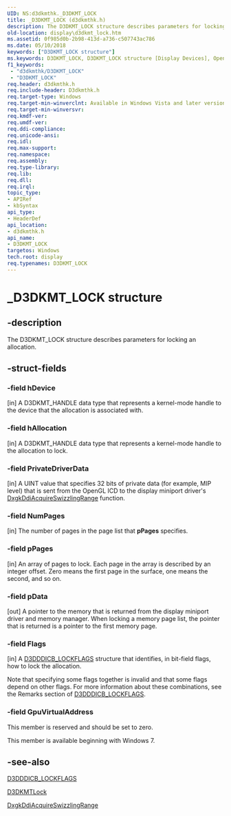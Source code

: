 ```yaml
---
UID: NS:d3dkmthk._D3DKMT_LOCK
title: _D3DKMT_LOCK (d3dkmthk.h)
description: The D3DKMT_LOCK structure describes parameters for locking an allocation.
old-location: display\d3dkmt_lock.htm
ms.assetid: 0f985d0b-2b98-413d-a736-c507743ac786
ms.date: 05/10/2018
keywords: ["D3DKMT_LOCK structure"]
ms.keywords: D3DKMT_LOCK, D3DKMT_LOCK structure [Display Devices], OpenGL_Structs_08e60652-b888-4a1e-a9c6-3dee8f0fb50d.xml, _D3DKMT_LOCK, d3dkmthk/D3DKMT_LOCK, display.d3dkmt_lock
f1_keywords:
 - "d3dkmthk/D3DKMT_LOCK"
 - "D3DKMT_LOCK"
req.header: d3dkmthk.h
req.include-header: D3dkmthk.h
req.target-type: Windows
req.target-min-winverclnt: Available in Windows Vista and later versions of the Windows operating systems.
req.target-min-winversvr: 
req.kmdf-ver: 
req.umdf-ver: 
req.ddi-compliance: 
req.unicode-ansi: 
req.idl: 
req.max-support: 
req.namespace: 
req.assembly: 
req.type-library: 
req.lib: 
req.dll: 
req.irql: 
topic_type:
- APIRef
- kbSyntax
api_type:
- HeaderDef
api_location:
- d3dkmthk.h
api_name:
- D3DKMT_LOCK
targetos: Windows
tech.root: display
req.typenames: D3DKMT_LOCK
---
```


# _D3DKMT_LOCK structure


## -description


The D3DKMT_LOCK structure describes parameters for locking an allocation. 


## -struct-fields




### -field hDevice

[in] A D3DKMT_HANDLE data type that represents a kernel-mode handle to the device that the allocation is associated with.


### -field hAllocation

[in] A D3DKMT_HANDLE data type that represents a kernel-mode handle to the allocation to lock.


### -field PrivateDriverData

[in] A UINT value that specifies 32 bits of private data (for example, MIP level) that is sent from the OpenGL ICD to the display miniport driver's <a href="https://docs.microsoft.com/windows-hardware/drivers/ddi/d3dkmddi/nc-d3dkmddi-dxgkddi_acquireswizzlingrange">DxgkDdiAcquireSwizzlingRange</a> function.


### -field NumPages

[in] The number of pages in the page list that <b>pPages</b> specifies.


### -field pPages

[in] An array of pages to lock. Each page in the array is described by an integer offset. Zero means the first page in the surface, one means the second, and so on. 


### -field pData

[out] A pointer to the memory that is returned from the display miniport driver and memory manager. When locking a memory page list, the pointer that is returned is a pointer to the first memory page.


### -field Flags

[in] A <a href="https://docs.microsoft.com/windows-hardware/drivers/ddi/d3dukmdt/ns-d3dukmdt-_d3dddicb_lockflags">D3DDDICB_LOCKFLAGS</a> structure that identifies, in bit-field flags, how to lock the allocation.

Note that specifying some flags together is invalid and that some flags depend on other flags. For more information about these combinations, see the Remarks section of <a href="https://docs.microsoft.com/windows-hardware/drivers/ddi/d3dukmdt/ns-d3dukmdt-_d3dddicb_lockflags">D3DDDICB_LOCKFLAGS</a>.


### -field GpuVirtualAddress

This member is reserved and should be set to zero.

This member is available beginning with Windows 7.


## -see-also




<a href="https://docs.microsoft.com/windows-hardware/drivers/ddi/d3dukmdt/ns-d3dukmdt-_d3dddicb_lockflags">D3DDDICB_LOCKFLAGS</a>



<a href="https://docs.microsoft.com/windows-hardware/drivers/ddi/d3dkmthk/nf-d3dkmthk-d3dkmtlock">D3DKMTLock</a>



<a href="https://docs.microsoft.com/windows-hardware/drivers/ddi/d3dkmddi/nc-d3dkmddi-dxgkddi_acquireswizzlingrange">DxgkDdiAcquireSwizzlingRange</a>
 

 

